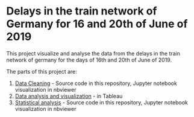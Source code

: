 # Delays in the train network of Germany for 16 and 20th of June of 2019

This project visualize and analyse the data from the delays in the train network of germany for the days of 16th and 20th of June of 2019.

The parts of this project are:

1. [Data Cleaning](https://nbviewer.org/github/krugergui/db_train_dealys/blob/main/data_cleaning.ipynb) - Source code in this repository, Jupyter notebook visualization in nbviewer
2. [Data analysis and visualization](https://public.tableau.com/app/profile/kruger6858/viz/DelaysDBahn2019_06/Summaryandmap) - in Tableau
3. [Statistical analysis](https://nbviewer.org/github/krugergui/db_train_dealys/blob/main/data_analysis.ipynb) - Source code in this repository, Jupyter notebook visualization in nbviewer